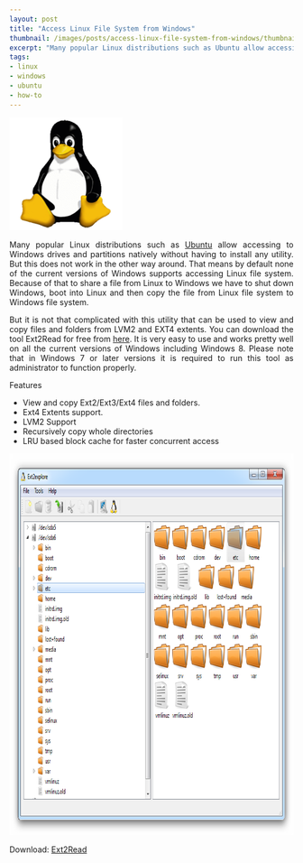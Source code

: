 ```yaml
---
layout: post
title: "Access Linux File System from Windows"
thumbnail: /images/posts/access-linux-file-system-from-windows/thumbnail_200x200.png
excerpt: "Many popular Linux distributions such as Ubuntu allow accessing to Windows drives and partitions natively without having to install any utility. But this does not work in the other way around. But it is not that complicated with this utility (Ext2Read) that can be used to view and copy files and folders from LVM2 and EXT4 extents."
tags:
- linux
- windows
- ubuntu
- how-to
---
```

<div style="text-align:justify;">
<p class="post-image-p">
	<img class="img-polaroid" src="/images/posts/access-linux-file-system-from-windows/thumbnail_200x200.png"/>
</p>
<p>Many popular Linux distributions such as <a href="http://www.ubuntu.com/">Ubuntu</a> allow accessing to Windows drives and partitions natively without having to install any utility. But this does not work in the other way around. That means by default none of the current versions of Windows supports accessing Linux file system. Because of that to share a file from Linux to Windows we have to shut down Windows, boot into Linux and then copy the file from Linux file system to Windows file system. </p>
<p>But it is not that complicated with this utility that can be used to view and copy files and folders from LVM2 and EXT4 extents. You can download the tool Ext2Read for free from <a href="http://sourceforge.net/projects/ext2read/">here</a>. It is very easy to use and works pretty well on all the current versions of Windows including Windows 8. Please note that in Windows 7 or later versions it is required to run this tool as administrator to function properly.</p>
  Features<ul>
    <li>View and copy Ext2/Ext3/Ext4 files and folders.</li>
    <li>Ext4 Extents support.</li>
    <li>LVM2 Support</li>
    <li>Recursively copy whole directories</li>
    <li>LRU based block cache for faster concurrent access</li>
    </ul>
  <p  class="post-image-p"><img style="text-align:center;" src="/images/posts/access-linux-file-system-from-windows/ext2read.png" width="868" height="676" alt="Ext2Read"/></p>
<p>Download: <a href="http://sourceforge.net/projects/ext2read/">Ext2Read</a></p>
</div>


